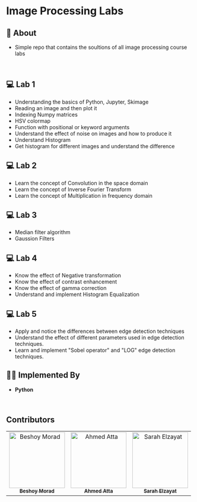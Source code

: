 # Image Processing Labs

## 📙 About

- Simple repo that contains the soultions of all image processing course labs

<br>

## 💻 Lab 1

- Understanding the basics of Python, Jupyter, Skimage
- Reading an image and then plot it
- Indexing Numpy matrices
- HSV colormap
- Function with positional or keyword arguments
- Understand the effect of noise on images and how to produce it
- Understand Histogram
- Get histogram for different images and understand the difference

## 💻 Lab 2

- Learn the concept of Convolution in the space domain
- Learn the concept of Inverse Fourier Transform
- Learn the concept of Multiplication in frequency domain

## 💻 Lab 3

- Median filter algorithm
- Gaussion Filters

## 💻 Lab 4

- Know the effect of Negative transformation
- Know the effect of contrast enhancement
- Know the effect of gamma correction
- Understand and implement Histogram Equalization

## 💻 Lab 5

- Apply and notice the differences between edge detection techniques
- Understand the effect of different parameters used in edge detection techniques.
- Learn and implement "Sobel operator" and "LOG" edge detection techniques.

## 👨‍💻 Implemented By

- **Python**

<br>

## Contributors

<table>
  <tr>
	  <td align="center">
    <a href="https://github.com/BeshoyMorad" target="_black">
    <img src="https://avatars.githubusercontent.com/u/82404564?v=4" width="150px;" alt="Beshoy Morad"/>
    <br />
    <sub><b>Beshoy Morad</b></sub></a>
    </td>
    <td align="center">
    <a href="https://github.com/Ahmed-ata112" target="_black">
    <img src="https://avatars.githubusercontent.com/u/72627749?v=4" width="150px;" alt="Ahmed Atta"/>
    <br />
    <sub><b>Ahmed Atta</b></sub></a>
    </td>
    <td align="center">
    <a href="https://github.com/SarahElzayat" target="_black">
    <img src="https://avatars.githubusercontent.com/u/76779284?v=4" width="150px;" alt="Sarah Elzayat"/>
    <br />
    <sub><b>Sarah Elzayat</b></sub></a>
    </td>
  </tr>
 </table>
